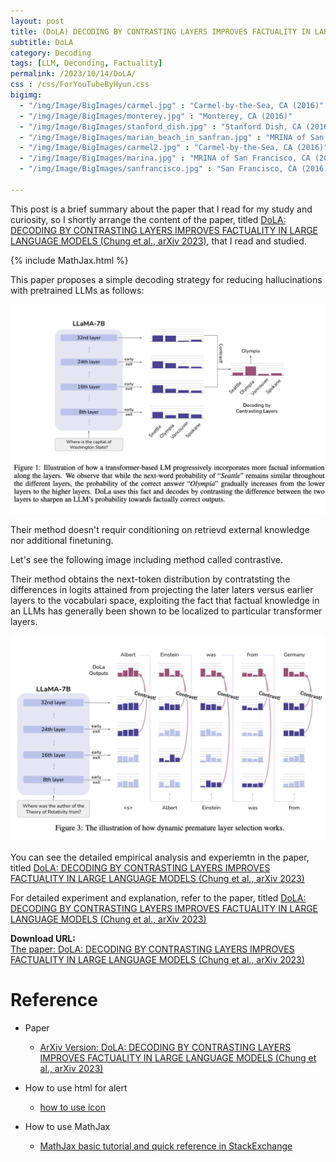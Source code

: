 ```yaml
---
layout: post
title: (DoLA) DECODING BY CONTRASTING LAYERS IMPROVES FACTUALITY IN LARGE LANGUAGE MODELS
subtitle: DoLA
category: Decoding
tags: [LLM, Deconding, Factuality]
permalink: /2023/10/14/DoLA/
css : /css/ForYouTubeByHyun.css
bigimg: 
  - "/img/Image/BigImages/carmel.jpg" : "Carmel-by-the-Sea, CA (2016)"
  - "/img/Image/BigImages/monterey.jpg" : "Monterey, CA (2016)"
  - "/img/Image/BigImages/stanford_dish.jpg" : "Stanford Dish, CA (2016)"
  - "/img/Image/BigImages/marian_beach_in_sanfran.jpg" : "MRINA of San Francisco, CA (2016)"
  - "/img/Image/BigImages/carmel2.jpg" : "Carmel-by-the-Sea, CA (2016)"
  - "/img/Image/BigImages/marina.jpg" : "MRINA of San Francisco, CA (2016)"
  - "/img/Image/BigImages/sanfrancisco.jpg" : "San Francisco, CA (2016)"
  
---
```


This post is a brief summary about the paper that I read for my study and curiosity, so I shortly arrange the content of the paper, titled [DoLA: DECODING BY CONTRASTING LAYERS IMPROVES FACTUALITY IN LARGE LANGUAGE MODELS (Chung et al., arXiv 2023)](https://arxiv.org/abs/2210.15097), that I read and studied. 

{% include MathJax.html %}

This paper proposes a simple decoding strategy for reducing hallucinations with pretrained LLMs as follows:

![Chung et al. ArXiv 2023](/img/Image/NaturalLanguageProcessing/Papers/Decoding/DoLA/DoLA_Concept.png)


Their method doesn't requir conditioning on retrievd external knowledge nor additional finetuning.

Let's see the following image including method called contrastive.

Their method obtains the next-token distribution by contratsting the differences in logits attained from projecting the later laters versus earlier layers to the vocabulari space, exploiting the fact that factual knowledge in an LLMs has generally been shown to be localized to particular transformer layers.

![Chung et al. ArXiv 2023](/img/Image/NaturalLanguageProcessing/Papers/Decoding/DoLA/DoLA_Contrastive.png)

You can see the detailed empirical analysis and experiemtn in the paper, titled [DoLA: DECODING BY CONTRASTING LAYERS IMPROVES FACTUALITY IN LARGE LANGUAGE MODELS (Chung et al., arXiv 2023)](https://arxiv.org/abs/2210.15097)

For detailed experiment and explanation, refer to the paper, titled [DoLA: DECODING BY CONTRASTING LAYERS IMPROVES FACTUALITY IN LARGE LANGUAGE MODELS (Chung et al., arXiv 2023)](https://arxiv.org/abs/2210.15097)

<div class="alert alert-success" role="alert"><i class="fa fa-paperclip fa-lg"></i> <b>Download URL: </b><br>
  <a href="https://arxiv.org/abs/2210.15097">The paper: DoLA: DECODING BY CONTRASTING LAYERS IMPROVES FACTUALITY IN LARGE LANGUAGE MODELS (Chung et al., arXiv 2023)</a></div>

# Reference 

- Paper 
  - [ArXiv Version: DoLA: DECODING BY CONTRASTING LAYERS IMPROVES FACTUALITY IN LARGE LANGUAGE MODELS (Chung et al., arXiv 2023)](https://arxiv.org/abs/2210.15097)
  
- How to use html for alert
  - [how to use icon](http://idratherbewriting.com/documentation-theme-jekyll/mydoc_icons.html)
 
- How to use MathJax 
  - [MathJax basic tutorial and quick reference in StackExchange](https://math.meta.stackexchange.com/questions/5020/mathjax-basic-tutorial-and-quick-reference)
